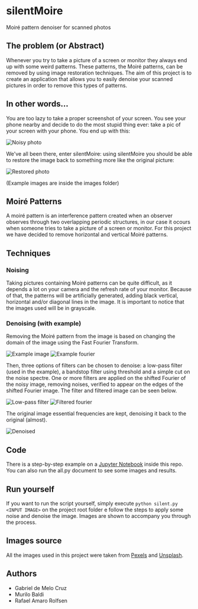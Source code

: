 # silentMoire

Moiré pattern denoiser for scanned photos


## The problem (or Abstract)

Whenever you try to take a picture of a screen or monitor they always end up with some weird patterns. These patterns, the Moiré patterns, can be removed by using image restoration techniques. The aim of this project is to create an application that allows you to easily denoise your scanned pictures in order to remove this types of patterns.

## In other words...

You are too lazy to take a proper screenshot of your screen. You see your phone nearby and decide to do the most stupid thing ever: take a pic of your screen with your phone. You end up with this:

![Noisy photo](https://user-images.githubusercontent.com/23103524/57874836-d8cd6180-77e7-11e9-8cda-cdf32e0b2f82.png)

We've all been there, enter silentMoire: using silentMoire you should be able to restore the image back to something more like the original picture:

![Restored photo](https://user-images.githubusercontent.com/23103524/57874787-c6ebbe80-77e7-11e9-899e-c72f5756e1df.png)

(Example images are inside the images folder)

## Moiré Patterns
A moiré pattern is an interference pattern created when an observer observes through two overlapping periodic structures, in our case it ocours when someone tries to take a picture of a screen or monitor.
For this project we have decided to remove horizontal and vertical Moiré patterns.

## Techniques

### Noising
Taking pictures containing Moiré patterns can be quite difficult, as it depends a lot on your camera and the refresh rate of your monitor. Because of that, the patterns will be artificially generated, adding black vertical, horizontal and/or diagonal lines in the image. It is important to notice that the images used will be in grayscale.

### Denoising (with example)
Removing the Moiré pattern from the image is based on changing the domain of the image using the Fast Fourier Transform. 

![Example image](https://user-images.githubusercontent.com/23103524/60060175-cdfacc00-96c5-11e9-9ca0-bb7cb03d0054.jpg)
![Example fourier](https://user-images.githubusercontent.com/23103524/60060476-28e0f300-96c7-11e9-8e31-9f5d30fbb73b.png)

Then, three options of filters can be chosen to denoise: a low-pass filter (used in the example), a bandstop filter using threshold and a simple cut on the noise spectre. One or more filters are applied on the shifted Fourier of the noisy image, removing noises, verified to appear on the edges of the shifted Fourier image. The filter and filtered image can be seen below.

![Low-pass filter](https://user-images.githubusercontent.com/23103524/60060167-bde2ec80-96c5-11e9-8a04-4ec8a5c96bef.jpg)
![Filtered fourier](https://user-images.githubusercontent.com/23103524/60060475-267e9900-96c7-11e9-9313-e55062442521.png)

The original image essential frequencies are kept, denoising it back to the original (almost).

![Denoised](https://user-images.githubusercontent.com/23103524/60060190-e10d9c00-96c5-11e9-97cb-03a1f6e396ec.jpg)

## Code
There is a step-by-step example on a [Jupyter Notebook](https://github.com/gmelodie/silentMoire/blob/master/report.ipynb) inside this repo.
You can also run the all.py document to see some images and results.

## Run yourself
If you want to run the script yourself, simply execute
`python silent.py <INPUT IMAGE>`
on the project root folder e follow the steps to apply some noise and denoise the image. Images are shown to accompany you through the process.

## Images source
All the images used in this project were taken from [Pexels](https://www.pexels.com/) and [Unsplash](https://unsplash.com/).

## Authors

- Gabriel de Melo Cruz
- Murilo Baldi
- Rafael Amaro Rolfsen
